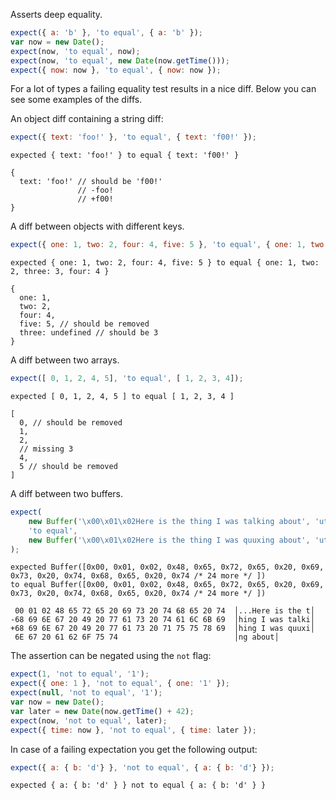 Asserts deep equality.

<!-- evaluate -->
```javascript
expect({ a: 'b' }, 'to equal', { a: 'b' });
var now = new Date();
expect(now, 'to equal', now);
expect(now, 'to equal', new Date(now.getTime()));
expect({ now: now }, 'to equal', { now: now });
```
<!-- /evaluate -->

For a lot of types a failing equality test results in a nice
diff. Below you can see some examples of the diffs.

An object diff containing a string diff:

<!-- evaluate -->
```javascript
expect({ text: 'foo!' }, 'to equal', { text: 'f00!' });
```

```
expected { text: 'foo!' } to equal { text: 'f00!' }

{
  text: 'foo!' // should be 'f00!'
               // -foo!
               // +f00!
}
```
<!-- /evaluate -->

A diff between objects with different keys.

<!-- evaluate -->
```javascript
expect({ one: 1, two: 2, four: 4, five: 5 }, 'to equal', { one: 1, two: 2, three: 3, four: 4 });
```

```
expected { one: 1, two: 2, four: 4, five: 5 } to equal { one: 1, two: 2, three: 3, four: 4 }

{
  one: 1,
  two: 2,
  four: 4,
  five: 5, // should be removed
  three: undefined // should be 3
}
```
<!-- /evaluate -->

A diff between two arrays.

<!-- evaluate -->
```javascript
expect([ 0, 1, 2, 4, 5], 'to equal', [ 1, 2, 3, 4]);
```

```
expected [ 0, 1, 2, 4, 5 ] to equal [ 1, 2, 3, 4 ]

[
  0, // should be removed
  1,
  2,
  // missing 3
  4,
  5 // should be removed
]
```
<!-- /evaluate -->

A diff between two buffers.

<!-- evaluate -->
```javascript
expect(
    new Buffer('\x00\x01\x02Here is the thing I was talking about', 'utf-8'),
    'to equal',
    new Buffer('\x00\x01\x02Here is the thing I was quuxing about', 'utf-8')
);
```

```
expected Buffer([0x00, 0x01, 0x02, 0x48, 0x65, 0x72, 0x65, 0x20, 0x69, 0x73, 0x20, 0x74, 0x68, 0x65, 0x20, 0x74 /* 24 more */ ])
to equal Buffer([0x00, 0x01, 0x02, 0x48, 0x65, 0x72, 0x65, 0x20, 0x69, 0x73, 0x20, 0x74, 0x68, 0x65, 0x20, 0x74 /* 24 more */ ])

 00 01 02 48 65 72 65 20 69 73 20 74 68 65 20 74  │...Here is the t│
-68 69 6E 67 20 49 20 77 61 73 20 74 61 6C 6B 69  │hing I was talki│
+68 69 6E 67 20 49 20 77 61 73 20 71 75 75 78 69  │hing I was quuxi│
 6E 67 20 61 62 6F 75 74                          │ng about│
```
<!-- /evaluate -->

The assertion can be negated using the `not` flag:

<!-- evaluate -->
```javascript
expect(1, 'not to equal', '1');
expect({ one: 1 }, 'not to equal', { one: '1' });
expect(null, 'not to equal', '1');
var now = new Date();
var later = new Date(now.getTime() + 42);
expect(now, 'not to equal', later);
expect({ time: now }, 'not to equal', { time: later });
```
<!-- /evaluate -->

In case of a failing expectation you get the following output:

<!-- evaluate -->
```javascript
expect({ a: { b: 'd'} }, 'not to equal', { a: { b: 'd'} });
```

```
expected { a: { b: 'd' } } not to equal { a: { b: 'd' } }
```
<!-- /evaluate -->
